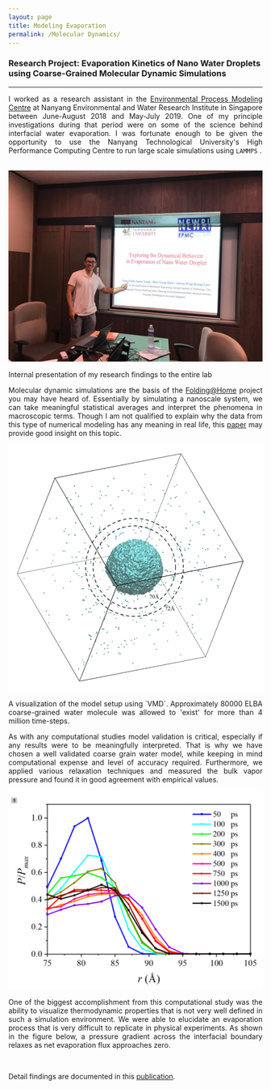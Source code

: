 ```yaml
---
layout: page
title: Modeling Evaporation
permalink: /Molecular Dynamics/
---
```

### Research Project: Evaporation Kinetics of Nano Water Droplets using Coarse-Grained Molecular Dynamic Simulations
---
<div align="justify">
I worked as a research assistant in the <a href="http://newri.ntu.edu.sg/Research/NEWRI%20Research%20Domain/EPMC/Pages/Overview.aspx">Environmental Process Modeling Centre</a> at
Nanyang Environmental and Water Research Institute in Singapore between June-August 2018 and May-July 2019.
One of my principle investigations during that period were on some of the science behind interfacial water evaporation.
I was fortunate enough to be given the opportunity to use the Nanyang Technological University's
High Performance Computing Centre to run large scale simulations using <code>LAMMPS</code> .<br />
</div>
<br />

<p align="center">
  <img width="auto" height="auto" src="/assets/photo6.JPG">
  <figcaption>Internal presentation of my research findings to the entire lab</figcaption>
</p>

<div align="justify">

Molecular dynamic simulations are the basis of the <a href="https://foldingathome.org/">Folding@Home</a> project you may have heard of. Essentially by simulating a nanoscale system, we can take meaningful statistical averages and interpret the phenomena in macroscopic terms. Though I am not qualified to explain why the data from this type of numerical modeling has any meaning in real life, this <a href="https://www.ncbi.nlm.nih.gov/pmc/articles/PMC2800798/pdf/nihms-127989.pdf">paper</a>
 may provide good insight on this topic.


<p align="center">
  <img width="600" height="auto" src="/assets/photo420.jpg">
  <figcaption>A visualization of the model setup using `VMD`. Approximately 80000 ELBA coarse-grained water molecule was allowed to 'exist' for more than 4 million time-steps.</figcaption>
</p>

As with any computational studies model validation is critical, especially if any results were to be meaningfully interpreted. That is why we have chosen a well validated coarse grain water model,
 while keeping in mind computational expense and level of accuracy required. Furthermore, we applied various relaxation techniques and measured the bulk vapor pressure and found it in good agreement with
 empirical values.

<p align="center">
  <img width="600" height="auto" src="/assets/photo106.png">
</p>

One of the biggest accomplishment from this computational study was the ability to visualize thermodynamic properties that is not very well defined in such a simulation environment.
We were able to elucidate an evaporation process that is very difficult to replicate in physical experiments. As shown in the figure below,
 a pressure gradient across the interfacial boundary relaxes as net evaporation flux approaches zero.<br />

<br />

Detail findings are documented in this <a href="https://www.sciencedirect.com/science/article/abs/pii/S0017931019349750?dgcid=rss_sd_all">publication</a>.
</div>
